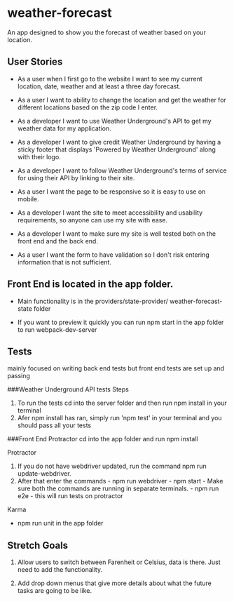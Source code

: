 # weather-forecast
An app designed to show you the forecast of weather based on your location.


## User Stories
 - As a user when I first go to the website I want to see my current location,
 date, weather and at least a three day forecast.

 - As a user I want to ability to change the location and get the weather for
 different locations based on the zip code I enter.

 - As a developer I want to use Weather Underground's API to get my weather data
 for my application.

 - As a developer I want to give credit Weather Underground by having a sticky
 footer that displays 'Powered by Weather Underground' along with their logo.

 - As a developer I want to follow Weather Underground's terms of service for
 using their API by linking to their site.

 - As a user I want the page to be responsive so it is easy to use on mobile.

 - As a developer I want the site to meet accessibility and usability requirements,
 so anyone can use my site with ease.

 - As a developer I want to make sure my site is well tested both on the front end and the
 back end.

 - As a user I want the form to have validation so I don't risk entering information that
 is not sufficient.

## Front End is located in the app folder.
 - Main functionality is in the providers/state-provider/
weather-forecast-state folder

 - If you want to preview it quickly you can run npm start in the app folder to run webpack-dev-server


## Tests
mainly focused on writing back end tests but front end tests are set up and passing

###Weather Underground API tests Steps
  1. To run the tests cd into the server folder and then run npm install in your terminal
  2. Afer npm install has ran, simply run 'npm test' in your terminal and you should pass all your tests

###Front End Protractor
cd into the app folder and run npm install

Protractor
  1. If you do not have webdriver updated, run the command npm run update-webdriver.
  2. After that enter the commands
    - npm run webdriver
    - npm start
    - Make sure both the commands are running in separate terminals.
    - npm run e2e
    - this will run tests on protractor

Karma
 - npm run unit in the app folder


## Stretch Goals

1. Allow users to switch between Farenheit or Celsius,
data is there. Just need to add the functionality.

2. Add drop down menus that give more details about what the future tasks are going to be like.
